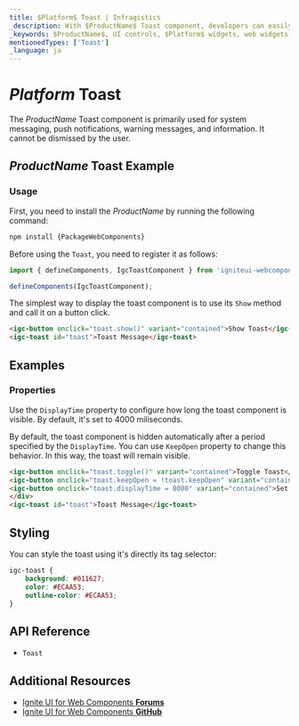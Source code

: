 ```yaml
---
title: $Platform$ Toast | Infragistics
_description: With $ProductName$ Toast component, developers can easily integrate a brief, single-line message within mobile and desktop applications.
_keywords: $ProductName$, UI controls, $Platform$ widgets, web widgets, UI widgets, $Platform$, Native $Platform$ Components Suite, Native $Platform$ Controls, Native $Platform$ Components Library, $Platform$ Toast components
mentionedTypes: ['Toast']
_language: ja
---
```


# $Platform$ Toast

The $ProductName$ Toast component is primarily used for system messaging, push notifications, warning messages, and information. It cannot be dismissed by the user.

## $ProductName$ Toast Example

<code-view style="height: 230px"
           data-demos-base-url="{environment:demosBaseUrl}"
           iframe-src="{environment:demosBaseUrl}/notifications/toast-overview" alt="$Platform$ Toast Example"
           github-src="notifications/toast/overview">
</code-view>

<div class="divider--half"></div>

### Usage

First, you need to install the $ProductName$ by running the following command:

```cmd
npm install {PackageWebComponents}
```

Before using the `Toast`, you need to register it as follows:

```ts
import { defineComponents, IgcToastComponent } from 'igniteui-webcomponents';

defineComponents(IgcToastComponent);
```

The simplest way to display the toast component is to use its `Show` method and call it on a button click.

```html
<igc-button onclick="toast.show()" variant="contained">Show Toast</igc-button>
<igc-toast id="toast">Toast Message</igc-toast>
```

## Examples

### Properties

Use the `DisplayTime` property to configure how long the toast component is visible. By default, it's set to 4000 miliseconds.

By default, the toast component is hidden automatically after a period specified by the `DisplayTime`. You can use `KeepOpen` property to change this behavior. In this way, the toast will remain visible.

```html
<igc-button onclick="toast.toggle()" variant="contained">Toggle Toast</igc-button>
<igc-button onclick="toast.keepOpen = !toast.keepOpen" variant="contained">Toggle keepOpen property</igc-button>
<igc-button onclick="toast.displayTime = 8000" variant="contained">Set DisplayTime to 8000</igc-button>
</div>
<igc-toast id="toast">Toast Message</igc-toast>
```

<code-view style="height: 230px"
           data-demos-base-url="{environment:dvDemosBaseUrl}"
           iframe-src="{environment:dvDemosBaseUrl}/notifications/toast-properties"
           alt="$Platform$ Toast Properties Example"
           github-src="notifications/toast/properties">
</code-view>

## Styling

You can style the toast using it's directly its tag selector:

```css
igc-toast {
    background: #011627;
    color: #ECAA53;
    outline-color: #ECAA53;
}
```

<code-view style="height: 230px"
           data-demos-base-url="{environment:dvDemosBaseUrl}"
           iframe-src="{environment:dvDemosBaseUrl}/notifications/toast-styling"
           alt="$Platform$ Toast Styling Example"
           github-src="notifications/toast/styling">
</code-view>

## API Reference

* `Toast`

<div class="divider--half"></div>

## Additional Resources

* [Ignite UI for Web Components **Forums**](https://www.infragistics.com/community/forums/f/ignite-ui-for-web-components)
* [Ignite UI for Web Components **GitHub**](https://github.com/IgniteUI/igniteui-webcomponents)
